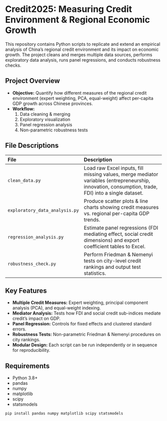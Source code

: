 # Credit2025: Measuring Credit Environment & Regional Economic Growth

This repository contains Python scripts to replicate and extend an empirical analysis of China’s regional credit environment and its impact on economic growth. The project cleans and merges multiple data sources, performs exploratory data analysis, runs panel regressions, and conducts robustness checks.

## Project Overview

- **Objective:** Quantify how different measures of the regional credit environment (expert weighting, PCA, equal-weight) affect per-capita GDP growth across Chinese provinces.
- **Workflow:**  
  1. Data cleaning & merging  
  2. Exploratory visualization  
  3. Panel regression analysis  
  4. Non-parametric robustness tests  

## File Descriptions

| File                                | Description                                                                                       |
| :--------------------------------- | :------------------------------------------------------------------------------------------------ |
| `clean_data.py`                     | Load raw Excel inputs, fill missing values, merge mediator variables (entrepreneurship, innovation, consumption, trade, FDI) into a single dataset. |
| `exploratory_data_analysis.py`      | Produce scatter plots & line charts showing credit measures vs. regional per-capita GDP trends.    |
| `regression_analysis.py`            | Estimate panel regressions (FDI mediating effect, social credit dimensions) and export coefficient tables to Excel. |
| `robustness_check.py`               | Perform Friedman & Nemenyi tests on city-level credit rankings and output test statistics.        |

## Key Features

- **Multiple Credit Measures:** Expert weighting, principal component analysis (PCA), and equal-weight indexing.  
- **Mediator Analysis:** Tests how FDI and social credit sub-indices mediate credit’s impact on GDP.  
- **Panel Regression:** Controls for fixed effects and clustered standard errors.  
- **Robustness Tests:** Non-parametric Friedman & Nemenyi procedures on city rankings.  
- **Modular Design:** Each script can be run independently or in sequence for reproducibility.

## Requirements

- Python 3.8+  
- pandas  
- numpy  
- matplotlib  
- scipy  
- statsmodels  

```bash
pip install pandas numpy matplotlib scipy statsmodels
